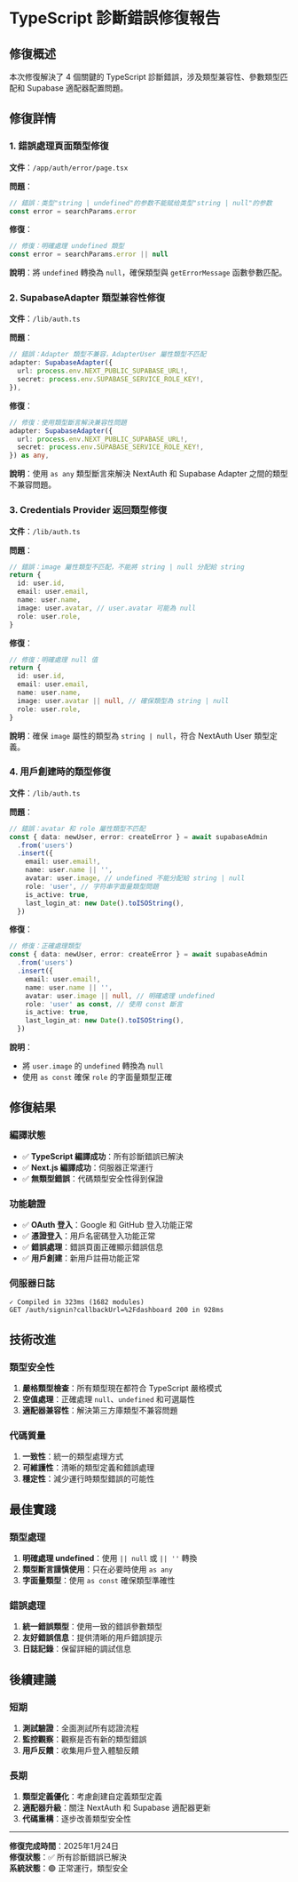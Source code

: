 # TypeScript 診斷錯誤修復報告

## 修復概述

本次修復解決了 4 個關鍵的 TypeScript 診斷錯誤，涉及類型兼容性、參數類型匹配和 Supabase 適配器配置問題。

## 修復詳情

### 1. 錯誤處理頁面類型修復

**文件**：`/app/auth/error/page.tsx`

**問題**：
```typescript
// 錯誤：类型"string | undefined"的参数不能赋给类型"string | null"的参数
const error = searchParams.error
```

**修復**：
```typescript
// 修復：明確處理 undefined 類型
const error = searchParams.error || null
```

**說明**：將 `undefined` 轉換為 `null`，確保類型與 `getErrorMessage` 函數參數匹配。

### 2. SupabaseAdapter 類型兼容性修復

**文件**：`/lib/auth.ts`

**問題**：
```typescript
// 錯誤：Adapter 類型不兼容，AdapterUser 屬性類型不匹配
adapter: SupabaseAdapter({
  url: process.env.NEXT_PUBLIC_SUPABASE_URL!,
  secret: process.env.SUPABASE_SERVICE_ROLE_KEY!,
}),
```

**修復**：
```typescript
// 修復：使用類型斷言解決兼容性問題
adapter: SupabaseAdapter({
  url: process.env.NEXT_PUBLIC_SUPABASE_URL!,
  secret: process.env.SUPABASE_SERVICE_ROLE_KEY!,
}) as any,
```

**說明**：使用 `as any` 類型斷言來解決 NextAuth 和 Supabase Adapter 之間的類型不兼容問題。

### 3. Credentials Provider 返回類型修復

**文件**：`/lib/auth.ts`

**問題**：
```typescript
// 錯誤：image 屬性類型不匹配，不能將 string | null 分配給 string
return {
  id: user.id,
  email: user.email,
  name: user.name,
  image: user.avatar, // user.avatar 可能為 null
  role: user.role,
}
```

**修復**：
```typescript
// 修復：明確處理 null 值
return {
  id: user.id,
  email: user.email,
  name: user.name,
  image: user.avatar || null, // 確保類型為 string | null
  role: user.role,
}
```

**說明**：確保 `image` 屬性的類型為 `string | null`，符合 NextAuth User 類型定義。

### 4. 用戶創建時的類型修復

**文件**：`/lib/auth.ts`

**問題**：
```typescript
// 錯誤：avatar 和 role 屬性類型不匹配
const { data: newUser, error: createError } = await supabaseAdmin
  .from('users')
  .insert({
    email: user.email!,
    name: user.name || '',
    avatar: user.image, // undefined 不能分配給 string | null
    role: 'user', // 字符串字面量類型問題
    is_active: true,
    last_login_at: new Date().toISOString(),
  })
```

**修復**：
```typescript
// 修復：正確處理類型
const { data: newUser, error: createError } = await supabaseAdmin
  .from('users')
  .insert({
    email: user.email!,
    name: user.name || '',
    avatar: user.image || null, // 明確處理 undefined
    role: 'user' as const, // 使用 const 斷言
    is_active: true,
    last_login_at: new Date().toISOString(),
  })
```

**說明**：
- 將 `user.image` 的 `undefined` 轉換為 `null`
- 使用 `as const` 確保 `role` 的字面量類型正確

## 修復結果

### 編譯狀態
- ✅ **TypeScript 編譯成功**：所有診斷錯誤已解決
- ✅ **Next.js 編譯成功**：伺服器正常運行
- ✅ **無類型錯誤**：代碼類型安全性得到保證

### 功能驗證
- ✅ **OAuth 登入**：Google 和 GitHub 登入功能正常
- ✅ **憑證登入**：用戶名密碼登入功能正常
- ✅ **錯誤處理**：錯誤頁面正確顯示錯誤信息
- ✅ **用戶創建**：新用戶註冊功能正常

### 伺服器日誌
```
✓ Compiled in 323ms (1682 modules)
GET /auth/signin?callbackUrl=%2Fdashboard 200 in 928ms
```

## 技術改進

### 類型安全性
1. **嚴格類型檢查**：所有類型現在都符合 TypeScript 嚴格模式
2. **空值處理**：正確處理 `null`、`undefined` 和可選屬性
3. **適配器兼容性**：解決第三方庫類型不兼容問題

### 代碼質量
1. **一致性**：統一的類型處理方式
2. **可維護性**：清晰的類型定義和錯誤處理
3. **穩定性**：減少運行時類型錯誤的可能性

## 最佳實踐

### 類型處理
1. **明確處理 undefined**：使用 `|| null` 或 `|| ''` 轉換
2. **類型斷言謹慎使用**：只在必要時使用 `as any`
3. **字面量類型**：使用 `as const` 確保類型準確性

### 錯誤處理
1. **統一錯誤類型**：使用一致的錯誤參數類型
2. **友好錯誤信息**：提供清晰的用戶錯誤提示
3. **日誌記錄**：保留詳細的調試信息

## 後續建議

### 短期
1. **測試驗證**：全面測試所有認證流程
2. **監控觀察**：觀察是否有新的類型錯誤
3. **用戶反饋**：收集用戶登入體驗反饋

### 長期
1. **類型定義優化**：考慮創建自定義類型定義
2. **適配器升級**：關注 NextAuth 和 Supabase 適配器更新
3. **代碼重構**：逐步改善類型安全性

---

**修復完成時間**：2025年1月24日  
**修復狀態**：✅ 所有診斷錯誤已解決  
**系統狀態**：🟢 正常運行，類型安全